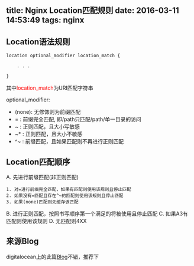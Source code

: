 title: Nginx Location匹配规则
date: 2016-03-11 14:53:49
tags: nginx
---
## Location语法规则

```
location optional_modifier location_match {

    . . .

}
```

其中<font style="color:red">location_match</font>为URI匹配字符串

optional_modifier:

* (none): 无修饰则为前缀匹配
* =     : 前缀完全匹配, 即/path只匹配/path/单一目录的访问
* ~ : 正则匹配，且大小写敏感
* ~* : 正则匹配，且大小不敏感
* ^~ : 前缀匹配，且如果匹配则不再进行正则匹配

## Location匹配顺序

A. 先进行前缀匹配(非正则匹配)

	1. 对=进行前缀完全匹配，如果有匹配则使用该规则且停止匹配
	2. 如果没有=匹配且存在^~的匹配则使用该规则且停止匹配
	3. 如果(none)匹配则先缓存该匹配
B. 进行正则匹配，按照书写顺序第一个满足的将被使用且停止匹配
C. 如果A3有匹配则使用该规则
D. 无匹配则4XX

## 来源Blog
digitalocean上的此篇[Blog](https://www.digitalocean.com/community/tutorials/understanding-nginx-server-and-location-block-selection-algorithms)不错，推荐下
	
